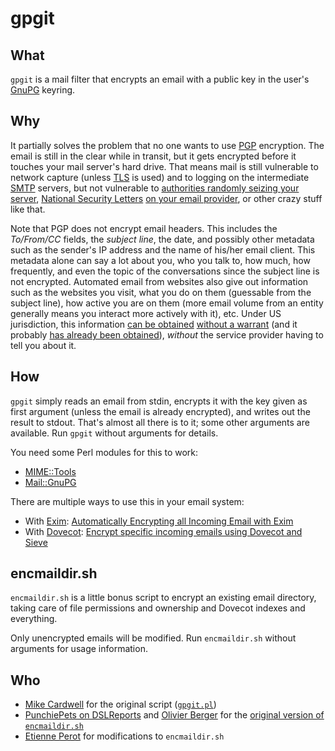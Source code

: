gpgit
=====

What
----
`gpgit` is a mail filter that encrypts an email with a public key in the user's [GnuPG] keyring.

Why
---
It partially solves the problem that no one wants to use [PGP] encryption. The email is still in the clear while in transit, but it gets encrypted before it touches your mail server's hard drive. That means mail is still vulnerable to network capture (unless [TLS] is used) and to logging on the intermediate [SMTP] servers, but not vulnerable to [authorities randomly seizing your server][Riseup server seizure], [National Security Letters][National Security Letter] [on your email provider][Jacob Appelbaum email seizure], or other crazy stuff like that.

Note that PGP does not encrypt email headers. This includes the *To/From/CC* fields, the *subject line*, the date, and possibly other metadata such as the sender's IP address and the name of his/her email client. This metadata alone can say a lot about you, who you talk to, how much, how frequently, and even the topic of the conversations since the subject line is not encrypted. Automated email from websites also give out information such as the websites you visit, what you do on them (guessable from the subject line), how active you are on them (more email volume from an entity generally means you interact more actively with it), etc. Under US jurisdiction, this information [can be obtained][Foreign Intelligence Surveillance Act of 1978 Amendments Act of 2008] [without a warrant][Smith v. Maryland] (and it probably [has already been obtained][Democracy Now - The government has a copy of most of your emails]), *without* the service provider having to tell you about it.

How
---
`gpgit` simply reads an email from stdin, encrypts it with the key given as first argument (unless the email is already encrypted), and writes out the result to stdout. That's almost all there is to it; some other arguments are available. Run `gpgit` without arguments for details.

You need some Perl modules for this to work:

* [MIME::Tools]
* [Mail::GnuPG]

There are multiple ways to use this in your email system:
* With [Exim]: [Automatically Encrypting all Incoming Email with Exim]
* With [Dovecot]: [Encrypt specific incoming emails using Dovecot and Sieve]

encmaildir.sh
-------------
`encmaildir.sh` is a little bonus script to encrypt an existing email directory, taking care of file permissions and ownership and Dovecot indexes and everything.

Only unencrypted emails will be modified. Run `encmaildir.sh` without arguments for usage information.

Who
---
* [Mike Cardwell] for the original script ([`gpgit.pl`][gpgit.pl])
* [PunchiePets on DSLReports] and [Olivier Berger] for the [original version of `encmaildir.sh`][original version of encmaildir.sh]
* [Etienne Perot] for modifications to `encmaildir.sh`

[GnuPG]: http://www.gnupg.org/
[PGP]: https://en.wikipedia.org/wiki/Pretty_Good_Privacy
[TLS]: https://en.wikipedia.org/wiki/Transport_Layer_Security
[SMTP]: https://en.wikipedia.org/wiki/Simple_Mail_Transfer_Protocol
[Riseup server seizure]: https://www.eff.org/deeplinks/2012/04/may-firstriseup-server-seizure-fbi-overreaches-yet-again
[National security letter]: https://en.wikipedia.org/wiki/National_security_letter
[Jacob Appelbaum email seizure]: http://online.wsj.com/article/SB10001424052970203476804576613284007315072.html
[Smith v. Maryland]: https://en.wikipedia.org/wiki/Smith_v._Maryland
[Foreign Intelligence Surveillance Act of 1978 Amendments Act of 2008]: https://en.wikipedia.org/wiki/Foreign_Intelligence_Surveillance_Act_of_1978_Amendments_Act_of_2008
[Democracy Now - The government has a copy of most of your emails]: http://www.democracynow.org/2012/4/20/whistleblower_the_nsa_is_lying_us
[MIME::Tools]: http://search.cpan.org/perldoc?MIME%3A%3ATools
[Mail::GnuPG]: http://search.cpan.org/perldoc?Mail%3A%3AGnuPG
[Exim]: http://www.exim.org/
[Automatically Encrypting all Incoming Email with Exim]: https://grepular.com/Automatically_Encrypting_all_Incoming_Email
[Dovecot]: http://www.dovecot.org/
[Encrypt specific incoming emails using Dovecot and Sieve]: https://perot.me/encrypt-specific-incoming-emails-using-dovecot-and-sieve
[Mike Cardwell]: https://grepular.com/
[gpgit.pl]: https://github.com/mikecardwell/gpgit/blob/master/gpgit.pl
[PunchiePets on DSLReports]: https://secure.dslreports.com/forum/r26276347-
[Olivier Berger]: https://github.com/olberger
[Etienne Perot]: https://perot.me/
[original version of encmaildir.sh]: https://github.com/olberger/gpgit/blob/master/encmaildir.sh